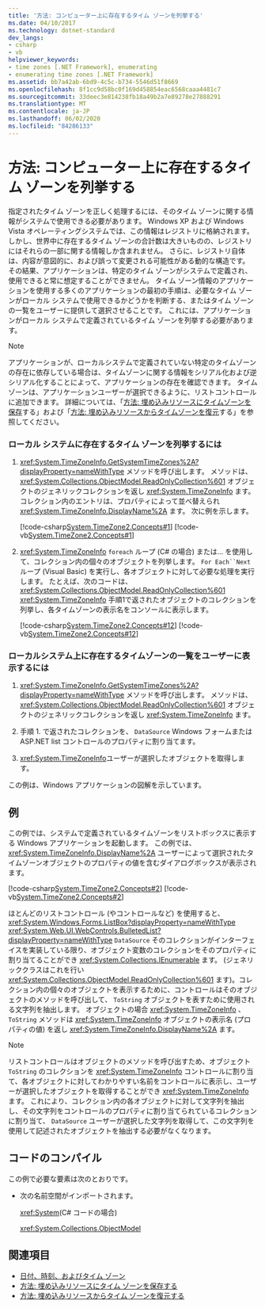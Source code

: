 ```yaml
---
title: '方法: コンピューター上に存在するタイム ゾーンを列挙する'
ms.date: 04/10/2017
ms.technology: dotnet-standard
dev_langs:
- csharp
- vb
helpviewer_keywords:
- time zones [.NET Framework], enumerating
- enumerating time zones [.NET Framework]
ms.assetid: bb7a42ab-6bd9-4c5c-b734-5546d51f8669
ms.openlocfilehash: 8f1cc9d58bc0f169d458854eac6568caaa4481c7
ms.sourcegitcommit: 33deec3e814238fb18a49b2a7e89278e27888291
ms.translationtype: MT
ms.contentlocale: ja-JP
ms.lasthandoff: 06/02/2020
ms.locfileid: "84286133"
---
```

# <a name="how-to-enumerate-time-zones-present-on-a-computer"></a>方法: コンピューター上に存在するタイム ゾーンを列挙する

指定されたタイム ゾーンを正しく処理するには、そのタイム ゾーンに関する情報がシステムで使用できる必要があります。 Windows XP および Windows Vista オペレーティングシステムでは、この情報はレジストリに格納されます。 しかし、世界中に存在するタイム ゾーンの合計数は大きいものの、レジストリにはそれらの一部に関する情報しか含まれません。 さらに、レジストリ自体は、内容が意図的に、および誤って変更される可能性がある動的な構造です。 その結果、アプリケーションは、特定のタイム ゾーンがシステムで定義され、使用できると常に想定することができません。 タイム ゾーン情報のアプリケーションを使用する多くのアプリケーションの最初の手順は、必要なタイム ゾーンがローカル システムで使用できるかどうかを判断する、またはタイム ゾーンの一覧をユーザーに提供して選択させることです。 これには、アプリケーションがローカル システムで定義されているタイム ゾーンを列挙する必要があります。

> [!NOTE]
> アプリケーションが、ローカルシステムで定義されていない特定のタイムゾーンの存在に依存している場合は、タイムゾーンに関する情報をシリアル化および逆シリアル化することによって、アプリケーションの存在を確認できます。 タイムゾーンは、アプリケーションユーザーが選択できるように、リストコントロールに追加できます。 詳細については、「[方法: 埋め込みリソースにタイムゾーンを保存](save-time-zones-to-an-embedded-resource.md)する」および「[方法: 埋め込みリソースからタイムゾーンを復元](restore-time-zones-from-an-embedded-resource.md)する」を参照してください。

### <a name="to-enumerate-the-time-zones-present-on-the-local-system"></a>ローカル システムに存在するタイム ゾーンを列挙するには

1. <xref:System.TimeZoneInfo.GetSystemTimeZones%2A?displayProperty=nameWithType> メソッドを呼び出します。 メソッドは、 <xref:System.Collections.ObjectModel.ReadOnlyCollection%601> オブジェクトのジェネリックコレクションを返し <xref:System.TimeZoneInfo> ます。 コレクション内のエントリは、プロパティによって並べ替えられ <xref:System.TimeZoneInfo.DisplayName%2A> ます。 次に例を示します。

   [!code-csharp[System.TimeZone2.Concepts#1](../../../samples/snippets/csharp/VS_Snippets_CLR_System/system.TimeZone2.Concepts/CS/TimeZone2Concepts.cs#1)]
   [!code-vb[System.TimeZone2.Concepts#1](../../../samples/snippets/visualbasic/VS_Snippets_CLR_System/system.TimeZone2.Concepts/VB/TimeZone2Concepts.vb#1)]

2. <xref:System.TimeZoneInfo> `foreach` ループ (C# の場合) または... を使用して、コレクション内の個々のオブジェクトを列挙します。 `For Each``Next` ループ (Visual Basic) を実行し、各オブジェクトに対して必要な処理を実行します。 たとえば、次のコードは、 <xref:System.Collections.ObjectModel.ReadOnlyCollection%601> <xref:System.TimeZoneInfo> 手順1で返されたオブジェクトのコレクションを列挙し、各タイムゾーンの表示名をコンソールに表示します。

   [!code-csharp[System.TimeZone2.Concepts#12](../../../samples/snippets/csharp/VS_Snippets_CLR_System/system.TimeZone2.Concepts/CS/TimeZone2Concepts.cs#12)]
   [!code-vb[System.TimeZone2.Concepts#12](../../../samples/snippets/visualbasic/VS_Snippets_CLR_System/system.TimeZone2.Concepts/VB/TimeZone2Concepts.vb#12)]

### <a name="to-present-the-user-with-a-list-of-time-zones-present-on-the-local-system"></a>ローカルシステム上に存在するタイムゾーンの一覧をユーザーに表示するには

1. <xref:System.TimeZoneInfo.GetSystemTimeZones%2A?displayProperty=nameWithType> メソッドを呼び出します。 メソッドは、 <xref:System.Collections.ObjectModel.ReadOnlyCollection%601> オブジェクトのジェネリックコレクションを返し <xref:System.TimeZoneInfo> ます。

2. 手順 1. で返されたコレクションを、 `DataSource` Windows フォームまたは ASP.NET list コントロールのプロパティに割り当てます。

3. <xref:System.TimeZoneInfo>ユーザーが選択したオブジェクトを取得します。

この例は、Windows アプリケーションの図解を示しています。

## <a name="example"></a>例

この例では、システムで定義されているタイムゾーンをリストボックスに表示する Windows アプリケーションを起動します。 この例では、 <xref:System.TimeZoneInfo.DisplayName%2A> ユーザーによって選択されたタイムゾーンオブジェクトのプロパティの値を含むダイアログボックスが表示されます。

[!code-csharp[System.TimeZone2.Concepts#2](../../../samples/snippets/csharp/VS_Snippets_CLR_System/system.TimeZone2.Concepts/CS/TimeZone2Concepts.cs#2)]
[!code-vb[System.TimeZone2.Concepts#2](../../../samples/snippets/visualbasic/VS_Snippets_CLR_System/system.TimeZone2.Concepts/VB/TimeZone2Concepts.vb#2)]

ほとんどのリストコントロール (やコントロールなど) を使用すると、 <xref:System.Windows.Forms.ListBox?displayProperty=nameWithType> <xref:System.Web.UI.WebControls.BulletedList?displayProperty=nameWithType> `DataSource` そのコレクションがインターフェイスを実装している限り、オブジェクト変数のコレクションをそのプロパティに割り当てることができ <xref:System.Collections.IEnumerable> ます。 (ジェネリッククラスはこれを行い <xref:System.Collections.ObjectModel.ReadOnlyCollection%601> ます)。コレクション内の個々のオブジェクトを表示するために、コントロールはそのオブジェクトのメソッドを呼び出して、 `ToString` オブジェクトを表すために使用される文字列を抽出します。 オブジェクトの場合 <xref:System.TimeZoneInfo> 、 `ToString` メソッドは <xref:System.TimeZoneInfo> オブジェクトの表示名 (プロパティの値) を返し <xref:System.TimeZoneInfo.DisplayName%2A> ます。

> [!NOTE]
> リストコントロールはオブジェクトのメソッドを呼び出すため、オブジェクト `ToString` のコレクションを <xref:System.TimeZoneInfo> コントロールに割り当て、各オブジェクトに対してわかりやすい名前をコントロールに表示し、ユーザーが選択したオブジェクトを取得することができ <xref:System.TimeZoneInfo> ます。 これにより、コレクション内の各オブジェクトに対して文字列を抽出し、その文字列をコントロールのプロパティに割り当てられているコレクションに割り当て、 `DataSource` ユーザーが選択した文字列を取得して、この文字列を使用して記述されたオブジェクトを抽出する必要がなくなります。

## <a name="compiling-the-code"></a>コードのコンパイル

この例で必要な要素は次のとおりです。

- 次の名前空間がインポートされます。

  <xref:System>(C# コードの場合)

  <xref:System.Collections.ObjectModel>

## <a name="see-also"></a>関連項目

- [日付、時刻、およびタイム ゾーン](index.md)
- [方法: 埋め込みリソースにタイム ゾーンを保存する](save-time-zones-to-an-embedded-resource.md)
- [方法: 埋め込みリソースからタイム ゾーンを復元する](restore-time-zones-from-an-embedded-resource.md)

